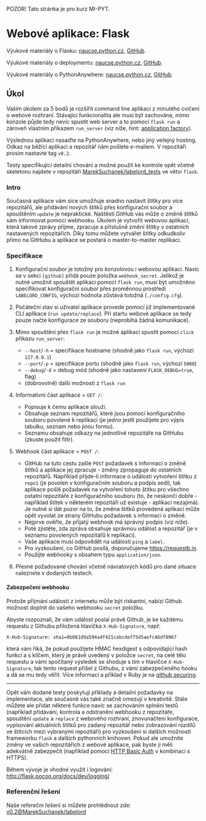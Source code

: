 
POZOR! Tato stránka je pro kurz MI-PYT.

Webové aplikace: Flask
======================

Výukové materiály o Flasku:
[naucse.python.cz](http://naucse.python.cz/2017/mipyt-zima/intro/flask/),
[GitHub](https://github.com/pyvec/naucse.python.cz/tree/master/lessons/intro/flask).

Výukové materiály o deploymentu:
[naucse.python.cz](http://naucse.python.cz/2017/mipyt-zima/intro/deployment/),
[GitHub](https://github.com/pyvec/naucse.python.cz/tree/master/lessons/intro/deployment).

Výukové materiály o PythonAnywhere:
[naucse.python.cz](http://naucse.python.cz/2017/mipyt-zima/intro/deployment/pythonanywhere/),
[GitHub](https://github.com/pyvec/naucse.python.cz/tree/master/lessons/intro/deployment).

Úkol
----

Vaším úkolem za 5 bodů je rozšířit command line aplikaci z minulého
cvičení o webové rozhraní. Stávající funkcionalita ale musí být zachována,
mimo konzole půjde tedy nevíc spustit web server a to pomocí `flask run` a
zároveň vlastním příkazem `run_server` (viz níže, hint: [application factory](http://flask.pocoo.org/docs/0.12/patterns/appfactories/)).

Výslednou aplikaci nasaďte na PythonAnywhere, nebo jiný veřejný hosting.
Odkaz na běžící aplikaci a repozitář nám pošlete e-mailem. V repozitáři prosím 
nastavte tag `v0.2`.

Testy specifikující detailní chování a možné použít ke kontrole opět včetně
skeletonu najdete v repozitáři [MarekSuchanek/labelord_tests](https://github.com/MarekSuchanek/labelord_tests)
ve větvi `flask`.

### Intro

Současná aplikace vám sice umožňuje snadno nastavit štítky pro více
repozitářů, ale přidávání nových štítků přes konfigurační soubor a spouštěním
`update` je nepraktické. Naštěstí GitHub vás může o změně štítků sám
informovat pomocí webhooku. Úkolem je vytvořit webovou aplikaci, která
takové zprávy přijme, zpracuje a příslušně změní štítky v ostatních
nastavených repozitářích. Díky tomu můžete vytvářet štítky odkudkoliv
přímo na GitHubu a aplikace se postará o master-to-master replikaci.

### Specifikace

1. Konfigurační soubor je totožný pro konzolovou i webovou aplikaci. Navíc
   se v sekci `[github]` přidá pouze položka `webhook_secret`. Jelikož je
   nutné umožnit spouštět aplikaci pomocí `flask run`, musí být umožněno
   specifikovat konfigurační soubor přes proměnnou prostředí `LABELORD_CONFIG`,
   výchozí hodnota zůstává totožná (`./config.cfg`).

2. Počáteční stav si uživatel aplikace provede pomocí již implementované
   CLI aplikace (`run update/replace`). Při startu webové aplikace se tedy
   pouze načte konfigurace ze souboru (neprobíhá žádná komunikace).

3. Mimo spouštění přes `flask run` je možné aplikaci spustit pomocí `click` příkazu `run_server`:
    * `--host`/`-h` = specifikace hostname (shodně jako `flask run`, výchozí `127.0.0.1`)
    * `--port`/`-p` = specifikace portu (shodně jako `flask run`, výchozí `5000`)
    * `--debug`/`-d` = debug mód (shodně jako nastavení `FLASK_DEBUG=true`, flag)
    * (dobrovolně) další možnosti z `flask run`

4. Informativní část aplikace = `GET /`:
    * Popisuje k čemu aplikace slouží.
    * Obsahuje seznam repozitářů, které jsou pomocí konfiguračního souboru
      povolené k replikaci (je jedno jestli použijete pro výpis tabulku,
      seznam nebo jinou formu).
    * Seznamu obsahuje odkazy na jednotlivé repozitáře na GitHubu (zkuste
      použít filtr).

5. Webhook část aplikace = `POST /`:
    * GitHub na tuto cestu zašle `POST` požadavek s informací o změně
      štítků a aplikace jej zpracuje - změny zpropaguje do ostatních repozitářů.
      Například přijde-li informace o události vytvoření štítku z `repo1` (je 
      povolen v konfiguračním souboru a podpis sedí), tak aplikace pošlě požadavek
      na vytvoření tohoto štítku pro všechno ostatní repozitáře z konfiguračního
      souboru (to, že neskončí dobře - například štítek v některém repozitáři už
      existuje - aplikaci nezajímá). Je nutné si dát pozor na to, že změna štítků 
      provedená aplikací může opět vyvolat ze strany GitHubu požadavek s informací 
      o změně.
    * Nejprve ověřte, že přijatý webhook má správný podpis (viz níže).
    * Poté zjistěte, zda zpráva obsahuje správnou událost a repozitář
      (je v seznamu povolených repozitářů k replikaci).
    * Vaše aplikace musí odpovědět na události `ping` a `label`.
    * Pro vyzkoušení, co GitHub posílá, doporučujeme https://requestb.in.
    * Použijte webhooky s obsahem typu `application/json`.

6. Přesné požadované chování včetně návratových kódů pro dané situace
   naleznete v dodaných testech.

#### Zabezpečení webhooku

Protože příjmání událostí z internetu může být riskantní,
nabízí Github možnost doplnit do vašeho webhooku `secret` položku.

Abyste rozpoznali, že vám událost poslal právě Github, je ke každému
requestu z Githubu přiložená hlavička `X-Hub-Signature`, např:
```
X-Hub-Signature: sha1=0b861d9a594a4f421cabcdef75d5aefc46df8967
```
která vám říká, že pokud použijete HMAC hexdigest
s odpovídající hash funkcí a s klíčem, který je právě uvedený v položce `secret`,
na celé tělo requestu a vámi spočítaný výsledek se shoduje s tím v hlavičce
`X-Hub-Signature`, tak tento request přišel z Githubu, z vámi zabezpečeného hooku
a dá se mu tedy věřit.
Více informací a příklad v Ruby je na [github securing].

[webhook]: https://developer.github.com/webhooks/
[github securing]: https://developer.github.com/webhooks/securing/

------------------------------------------------------------------------

Opět vám dodané testy poskytují příklady a detailní požadavky na implementace,
ale současně vás také značně omezují v kreativitě. Stále můžete ale přidat
některé funkce navíc se zachováním splnění testů (například přidávání,
kontrola a odstranění webhooku z repozitáře, spouštění `update` a `replace`
z webového rozhraní, znovunačtení konfigurace, vypisování aktuálních štítků
pro zadaný repozitář nebo  zobrazování rozdílů ve štítcích mezi vybranými
repozitáři) pro vyzkoušení si dalších možností  frameworku `flask` a dalších
pythonních knihoven. Pokud ale umožníte změny ve vašich repozitářích z
webové aplikace, pak byste ji měli adekvátně zabezpečit (například pomocí
[HTTP Basic Auth](https://en.wikipedia.org/wiki/Basic_access_authentication)
v kombinaci s HTTPS).

Během vývoje je vhodné využít i logování: http://flask.pocoo.org/docs/dev/logging/

### Referenční řešení

Naše refereční řešení si můžete prohlédnout zde: [v0.2@MarekSuchanek/labelord](https://github.com/MarekSuchanek/labelord/releases/tag/v0.2)
